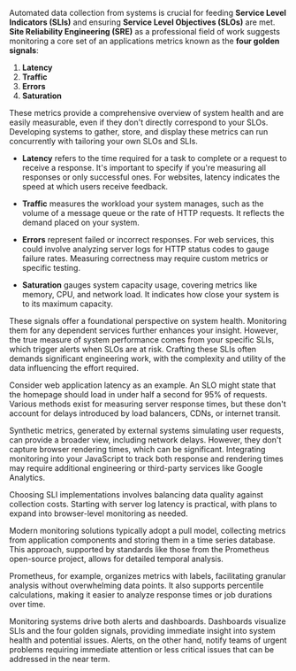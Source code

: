 Automated data collection from systems is crucial for feeding **Service Level Indicators (SLIs)** and ensuring **Service Level Objectives (SLOs)** are met. **Site Reliability Engineering (SRE)** as a professional field of work suggests monitoring a core set of an applications metrics known as the **four golden signals**:

1. **Latency**
2. **Traffic**
3. **Errors**
4. **Saturation**

These metrics provide a comprehensive overview of system health and are easily measurable, even if they don't directly correspond to your SLOs. Developing systems to gather, store, and display these metrics can run concurrently with tailoring your own SLOs and SLIs.

- **Latency** refers to the time required for a task to complete or a request to receive a response. It's important to specify if you're measuring all responses or only successful ones. For websites, latency indicates the speed at which users receive feedback.

- **Traffic** measures the workload your system manages, such as the volume of a message queue or the rate of HTTP requests. It reflects the demand placed on your system.

- **Errors** represent failed or incorrect responses. For web services, this could involve analyzing server logs for HTTP status codes to gauge failure rates. Measuring correctness may require custom metrics or specific testing.

- **Saturation** gauges system capacity usage, covering metrics like memory, CPU, and network load. It indicates how close your system is to its maximum capacity.

These signals offer a foundational perspective on system health. Monitoring them for any dependent services further enhances your insight. However, the true measure of system performance comes from your specific SLIs, which trigger alerts when SLOs are at risk. Crafting these SLIs often demands significant engineering work, with the complexity and utility of the data influencing the effort required.

Consider web application latency as an example. An SLO might state that the homepage should load in under half a second for 95% of requests. Various methods exist for measuring server response times, but these don't account for delays introduced by load balancers, CDNs, or internet transit.

Synthetic metrics, generated by external systems simulating user requests, can provide a broader view, including network delays. However, they don't capture browser rendering times, which can be significant. Integrating monitoring into your JavaScript to track both response and rendering times may require additional engineering or third-party services like Google Analytics.

Choosing SLI implementations involves balancing data quality against collection costs. Starting with server log latency is practical, with plans to expand into browser-level monitoring as needed.

Modern monitoring solutions typically adopt a pull model, collecting metrics from application components and storing them in a time series database. This approach, supported by standards like those from the Prometheus open-source project, allows for detailed temporal analysis.

Prometheus, for example, organizes metrics with labels, facilitating granular analysis without overwhelming data points. It also supports percentile calculations, making it easier to analyze response times or job durations over time.

Monitoring systems drive both alerts and dashboards. Dashboards visualize SLIs and the four golden signals, providing immediate insight into system health and potential issues. Alerts, on the other hand, notify teams of urgent problems requiring immediate attention or less critical issues that can be addressed in the near term.
